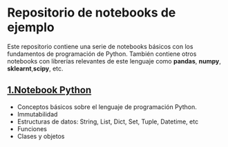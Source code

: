 # Repositorio de notebooks de ejemplo
Este repositorio contiene una serie de notebooks básicos con los fundamentos de programación de Python.
También contiene otros notebooks con librerías relevantes de este lenguaje como **pandas**, **numpy**, **sklearnt**,**scipy**, etc.


## [1.Notebook Python](https://github.com/pilarcode/notebooks/blob/dev/intro_python.ipynb)
- Conceptos básicos sobre el lenguaje de programación Python.
- Immutabilidad 
- Estructuras de datos: String, List, Dict, Set, Tuple, Datetime, etc
- Funciones
- Clases y objetos
